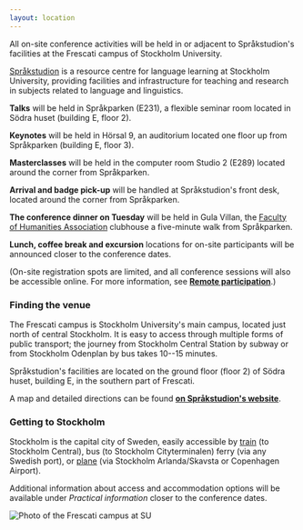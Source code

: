 ```yaml
---
layout: location
---
```


All on-site conference activities will be held in or adjacent to Språkstudion's facilities at the Frescati campus of Stockholm University.

[Språkstudion](https://www.su.se/sprakstudion-language-learning-resource-centre/) is a resource centre for language learning at Stockholm University, providing facilities and infrastructure for teaching and research in subjects related to language and linguistics. 

**Talks** will be held in Språkparken (E231), a flexible seminar room located in Södra huset (building E, floor 2).

**Keynotes** will be held in Hörsal 9, an auditorium located one floor up from Språkparken (building E, floor 3).

**Masterclasses** will be held in the computer room Studio 2 (E289) located around the corner from Språkparken. 

**Arrival and badge pick-up** will be handled at Språkstudion's front desk, located around the corner from Språkparken.

**The conference dinner on Tuesday** will be held in Gula Villan, the [Faculty of Humanities Association](https://www.humf.su.se/) clubhouse a five-minute walk from Språkparken.

**Lunch, coffee break and excursion** locations for on-site participants will be announced closer to the conference dates.

(On-site registration spots are limited, and all conference sessions will also be accessible online. For more information, see [**Remote participation**](/remote).)

### Finding the venue

The Frescati campus is Stockholm University's main campus, located just north of central Stockholm. It is easy to access through multiple forms of public transport; the journey from Stockholm Central Station by subway or from Stockholm Odenplan by bus takes 10--15 minutes.

Språkstudion's facilities are located on the ground floor (floor 2) of Södra huset, building E, in the southern part of Frescati. 

A map and detailed directions can be found [**on Språkstudion's website**](https://www.su.se/sprakstudion-language-learning-resource-centre/about-spr%C3%A5kstudion?open-collapse-boxes=ccbd-findus#findus).

### Getting to Stockholm

Stockholm is the capital city of Sweden, easily accessible by [train](https://www.seat61.com/international-trains/trains-from-Stockholm.htm) (to Stockholm Central), bus (to Stockholm Cityterminalen) ferry (via any Swedish port), or [plane](https://visitsweden.com/about-sweden/getting-and-airports/) (via Stockholm Arlanda/Skavsta or Copenhagen Airport). 

Additional information about access and accommodation options will be available under *Practical information* closer to the conference dates.

<!-- How to get to the conference

You can adapt the design as well as the section shown on the map by copying the `assets/js/main.js` from the theme's repository and editing it. See also the subsection [Location / Room Overview](https://github.com/DigitaleGesellschaft/jekyll-theme-conference/#location--room-overview) section of the theme's README file. -->

![Photo of the Frescati campus at SU](/assets/images/su_banner.png)